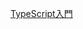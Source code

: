 [TypeScript入門](https://medium.com/tkd-giant/typescript%E5%85%A5%E9%96%80-%E5%AD%B8%E7%BF%92%E7%AD%86%E8%A8%98-d659bb592810)

